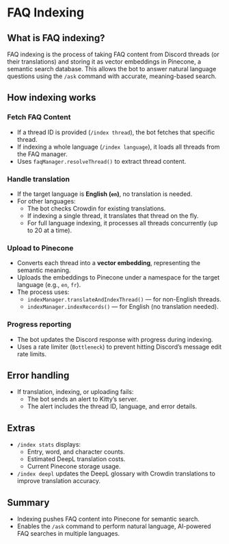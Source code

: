 # FAQ Indexing

## What is FAQ indexing?

FAQ indexing is the process of taking FAQ content from Discord threads (or their translations) and storing it as vector embeddings in Pinecone, a semantic search database. This allows the bot to answer natural language questions using the `/ask` command with accurate, meaning-based search.

## How indexing works

### Fetch FAQ Content

- If a thread ID is provided (`/index thread`), the bot fetches that specific thread.
- If indexing a whole language (`/index language`), it loads all threads from the FAQ manager.
- Uses `faqManager.resolveThread()` to extract thread content.

### Handle translation

- If the target language is **English (`en`)**, no translation is needed.
- For other languages:
  - The bot checks Crowdin for existing translations.
  - If indexing a single thread, it translates that thread on the fly.
  - For full language indexing, it processes all threads concurrently (up to 20 at a time).

### Upload to Pinecone

- Converts each thread into a **vector embedding**, representing the semantic meaning.
- Uploads the embeddings to Pinecone under a namespace for the target language (e.g., `en`, `fr`).
- The process uses:
  - `indexManager.translateAndIndexThread()` — for non-English threads.
  - `indexManager.indexRecords()` — for English (no translation needed).

### Progress reporting

- The bot updates the Discord response with progress during indexing.
- Uses a rate limiter (`Bottleneck`) to prevent hitting Discord’s message edit rate limits.

## Error handling

- If translation, indexing, or uploading fails:
  - The bot sends an alert to Kitty’s server.
  - The alert includes the thread ID, language, and error details.

## Extras

- `/index stats` displays:
  - Entry, word, and character counts.
  - Estimated DeepL translation costs.
  - Current Pinecone storage usage.
- `/index deepl` updates the DeepL glossary with Crowdin translations to improve translation accuracy.

## Summary

- Indexing pushes FAQ content into Pinecone for semantic search.
- Enables the `/ask` command to perform natural language, AI-powered FAQ searches in multiple languages.
